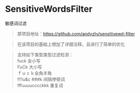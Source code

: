 # SensitiveWordsFilter
敏感词过滤

>原项目地址：https://github.com/andyzty/sensitivewd-filter

>在该项目的基础上增加了详细注释，且进行了简单的优化

>支持如下类型类型过滤检测：  
fuck 全小写  
FuCk 大小写  
ｆｕｃｋ全角半角  
f!!!u&c ###k 间隔停顿词  
fffuuuucccckkk 重复词  


